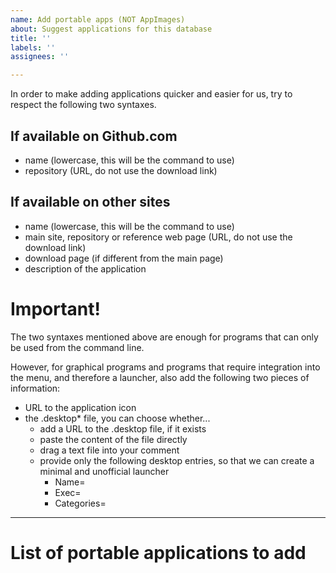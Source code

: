 ```yaml
---
name: Add portable apps (NOT AppImages)
about: Suggest applications for this database
title: ''
labels: ''
assignees: ''

---
```


In order to make adding applications quicker and easier for us, try to respect the following two syntaxes.

## If available on Github.com
- name (lowercase, this will be the command to use)
- repository (URL, do not use the download link)

## If available on other sites
- name (lowercase, this will be the command to use)
- main site, repository or reference web page (URL, do not use the download link)
- download page (if different from the main page)
- description of the application

# Important!
The two syntaxes mentioned above are enough for programs that can only be used from the command line.

However, for graphical programs and programs that require integration into the menu, and therefore a launcher, also add the following two pieces of information:
- URL to the application icon
- the .desktop* file, you can choose whether...
  - add a URL to the .desktop file, if it exists
  - paste the content of the file directly
  - drag a text file into your comment
  - provide only the following desktop entries, so that we can create a minimal and unofficial launcher
    - Name=
    - Exec=
    - Categories=

--------------------------------------------------

# List of portable applications to add
